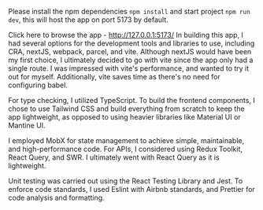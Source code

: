 Please install the npm dependencies `npm install` and start project `npm run dev`, this will host the app on port 5173 by default.

Click here to browse the app - http://127.0.0.1:5173/
In building this app, I had several options for the development tools and libraries to use, including CRA, nextJS, webpack, parcel, and vite. Although nextJS would have been my first choice, I ultimately decided to go with vite since the app only had a single route. I was impressed with vite's performance, and wanted to try it out for myself. Additionally, vite saves time as there's no need for configuring babel.

For type checking, I utilized TypeScript. To build the frontend components, I chose to use Tailwind CSS and build everything from scratch to keep the app lightweight, as opposed to using heavier libraries like Material UI or Mantine UI.

I employed MobX for state management to achieve simple, maintainable, and high-performance code. For APIs, I considered using Redux Toolkit, React Query, and SWR. I ultimately went with React Query as it is lightweight.

Unit testing was carried out using the React Testing Library and Jest. To enforce code standards, I used Eslint with Airbnb standards, and Prettier for code analysis and formatting.